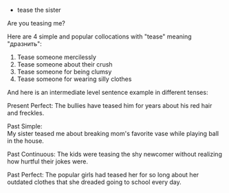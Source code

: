 

- tease the sister

Are you teasing me?


Here are 4 simple and popular collocations with "tease" meaning "дразнить":

1. Tease someone mercilessly
2. Tease someone about their crush
3. Tease someone for being clumsy
4. Tease someone for wearing silly clothes

And here is an intermediate level sentence example in different tenses: 

Present Perfect:
The bullies have teased him for years about his red hair and freckles.

Past Simple:  
My sister teased me about breaking mom's favorite vase while playing ball in the house.

Past Continuous:
The kids were teasing the shy newcomer without realizing how hurtful their jokes were.

Past Perfect: 
The popular girls had teased her for so long about her outdated clothes that she dreaded going to school every day.